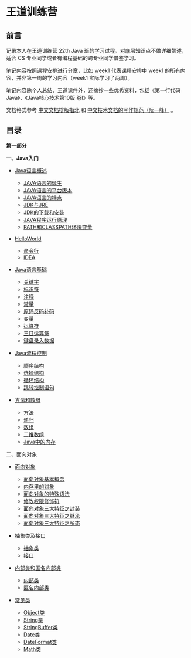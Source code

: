 # 王道训练营

## 前言

记录本人在王道训练营 22th Java 班的学习过程。对底层知识点不做详细赘述，适合 CS 专业同学或者有编程基础的跨专业同学借鉴学习。   

笔记内容按照课程安排进行分章，比如 week1 代表课程安排中 week1 的所有内容，并非第一周的学习内容（week1 实际学习了两周）。

笔记内容除个人总结、王道课件外，还摘抄一些优秀资料，包括《第一行代码Java》、《Java核心技术第10版 卷Ⅰ》等。

文档格式参考 <a href = "https://github.com/sparanoid/chinese-copywriting-guidelines">中文文档排版指北</a> 和 <a href = "https://github.com/ruanyf/document-style-guide">中文技术文档的写作规范（阮一峰）</a> 。  


## 目录

**第一部分**   

**一、Java入门**  

- [Java语言概述](./part1/一、Java入门/REAMDE.md/#Java语言概述)  
  - [JAVA语言的诞生](./part1/一、Java入门/REAMDE.md/#JAVA语言的诞生)
  - [JAVA语言的平台版本](./part1/一、Java入门/REAMDE.md/#JAVA语言的平台版本)
  - [JAVA语言的特点](./part1/一、Java入门/REAMDE.md/#JAVA语言的特点)
  - [JDK与JRE](./part1/一、Java入门/REAMDE.md/#JDK与JRE)
  - [JDK的下载和安装](./part1/一、Java入门/REAMDE.md/#JDK的下载和安装)
  - [JAVA程序运行原理](./part1/一、Java入门/REAMDE.md/#JAVA程序运行原理)
  - [PATH和CLASSPATH环境变量](./part1/一、Java入门/REAMDE.md/#PATH和CLASSPATH环境变量)

- [HelloWorld](./part1/一、Java入门/REAMDE.md/#HelloWorld)  
  - [命令行](./part1/一、Java入门/REAMDE.md/#命令行)  
  - [IDEA](./part1/一、Java入门/REAMDE.md/#IDEA)

- [Java语言基础](./part1/一、Java入门/REAMDE.md/#Java语言基础)  
  - [关键字](./part1/一、Java入门/REAMDE.md/#关键字)
  - [标识符](./part1/一、Java入门/REAMDE.md/#标识符)
  - [注释](./part1/一、Java入门/REAMDE.md/#注释)
  - [常量](./part1/一、Java入门/REAMDE.md/#常量)
  - [原码反码补码](./part1/一、Java入门/REAMDE.md/#原码反码补码)
  - [变量](./part1/一、Java入门/REAMDE.md/#变量)
  - [运算符](./part1/一、Java入门/REAMDE.md/#运算符)
  - [三目运算符](./part1/一、Java入门/REAMDE.md/#三目运算符)
  - [键盘录入数据](./part1/一、Java入门/REAMDE.md/#键盘录入数据)

- [Java流程控制](./part1/一、Java入门/REAMDE.md/#Java流程控制)  
  - [顺序结构](./part1/一、Java入门/REAMDE.md/#顺序结构)  
  - [选择结构](./part1/一、Java入门/REAMDE.md/#选择结构)  
  - [循环结构](./part1/一、Java入门/REAMDE.md/#循环结构)
  - [跳转控制语句](./part1/一、Java入门/REAMDE.md/#跳转控制语句)

- [方法和数组](./part1/一、Java入门/REAMDE.md/#方法和数组)  
  - [方法](./part1/一、Java入门/REAMDE.md/#方法)  
  - [递归](./part1/一、Java入门/REAMDE.md/#递归)
  - [数组](./part1/一、Java入门/REAMDE.md/#数组)
  - [二维数组](./part1/一、Java入门/REAMDE.md/#二维数组)
  - [Java中的内存](./part1/一、Java入门/REAMDE.md/#Java中的内存)

二、面向对象

- [面向对象](./part1/二、面向对象/REAMDE.md/#面向对象)  
  - [面向对象基本概念](./part1/二、面向对象/REAMDE.md/#面向对象基本概念)
  - [内存里的对象](./part1/二、面向对象/REAMDE.md/#内存里的对象)
  - [面向对象的特殊语法](./part1/二、面向对象/REAMDE.md/#面向对象的特殊语法)
  - [修改权限修饰符](./part1/二、面向对象/REAMDE.md/#修改权限修饰符)
  - [面向对象三大特征之封装](./part1/二、面向对象/REAMDE.md/#面向对象三大特征之封装)
  - [面向对象三大特征之继承](./part1/二、面向对象/REAMDE.md/#面向对象三大特征之继承)
  - [面向对象三大特征之多态](./part1/二、面向对象/REAMDE.md/#面向对象三大特征之多态)

- [抽象类及接口](./part1/二、面向对象/REAMDE.md/#抽象类及接口)  
  - [抽象类](./part1/二、面向对象/REAMDE.md/#抽象类)
  - [接口](./part1/二、面向对象/REAMDE.md/#接口)

- [内部类和匿名内部类](./part1/二、面向对象/REAMDE.md/#内部类和匿名内部类)  
  - [内部类](./part1/二、面向对象/REAMDE.md/#内部类)
  - [匿名内部类](./part1/二、面向对象/REAMDE.md/#匿名内部类)

- [常见类](./part1/二、面向对象/REAMDE.md/#常见类)  
  - [Object类](./part1/二、面向对象/REAMDE.md/#Object类)
  - [String类](./part1/二、面向对象/REAMDE.md/#String类)
  - [StringBuffer类](./part1/二、面向对象/REAMDE.md/#StringBuffer类)
  - [Date类](./part1/二、面向对象/REAMDE.md/#Date类)
  - [DateFormat类](./part1/二、面向对象/REAMDE.md/#DateFormat类)
  - [Math类](./part1/二、面向对象/REAMDE.md/#Math类)